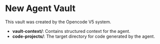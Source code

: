 # New Agent Vault

This vault was created by the Opencode V5 system.

- **vault-context/**: Contains structured context for the agent.
- **code-projects/**: The target directory for code generated by the agent.
